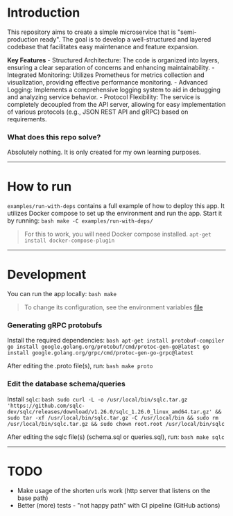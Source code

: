 # Introduction

This repository aims to create a simple microservice that is "semi-production ready". The goal is to develop a well-structured and layered codebase that facilitates easy maintenance and feature expansion.

**Key Features**
    - Structured Architecture: The code is organized into layers, ensuring a clear separation of concerns and enhancing maintainability.
    - Integrated Monitoring: Utilizes Prometheus for metrics collection and visualization, providing effective performance monitoring.
    - Advanced Logging: Implements a comprehensive logging system to aid in debugging and analyzing service behavior.
    - Protocol Flexibility: The service is completely decoupled from the API server, allowing for easy implementation of various protocols (e.g., JSON REST API and gRPC) based on requirements.

### What does this repo solve?
Absolutely nothing. It is only created for my own learning purposes.

---
# How to run

`examples/run-with-deps` contains a full example of how to deploy this app. It utilizes Docker compose to set up the environment and run the app. Start it by running:
    ```bash
    make -C examples/run-with-deps/
    ```

> For this to work, you will need Docker compose installed. `apt-get install docker-compose-plugin`

---
# Development

You can run the app locally:
    ```bash
    make
    ```

> To change its configuration, see the environment variables [file](./ENVIRONMENT.md)

### Generating gRPC protobufs
Install the required dependencies:
    ```bash
    apt-get install protobuf-compiler
    go install google.golang.org/protobuf/cmd/protoc-gen-go@latest
    go install google.golang.org/grpc/cmd/protoc-gen-go-grpc@latest
    ```

After editing the .proto file(s), run:
    ```bash
    make proto
    ```

### Edit the database schema/queries
Install `sqlc`:
    ```bash
    sudo curl -L -o /usr/local/bin/sqlc.tar.gz 'https://github.com/sqlc-dev/sqlc/releases/download/v1.26.0/sqlc_1.26.0_linux_amd64.tar.gz' && sudo tar -xf /usr/local/bin/sqlc.tar.gz -C /usr/local/bin && sudo rm /usr/local/bin/sqlc.tar.gz && sudo chown root.root /usr/local/bin/sqlc
    ```

After editing the sqlc file(s) (schema.sql or queries.sql), run:
    ```bash
    make sqlc
    ```

---
# TODO
- Make usage of the shorten urls work (http server that listens on the base path)
- Better (more) tests - "not happy path" with CI pipeline (GitHub actions)
